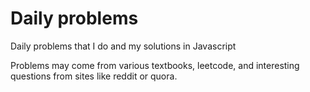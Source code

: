 # Daily problems

Daily problems that I do and my solutions in Javascript

Problems may come from various textbooks, leetcode, and interesting questions from sites like reddit or quora.
